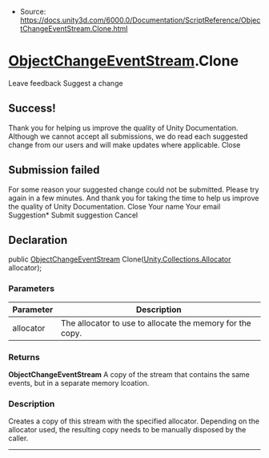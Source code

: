 * Source: https://docs.unity3d.com/6000.0/Documentation/ScriptReference/ObjectChangeEventStream.Clone.html

#  [ObjectChangeEventStream](https://docs.unity3d.com/6000.0/Documentation/ScriptReference/ObjectChangeEventStream.html).Clone
Leave feedback
Suggest a change
## Success!
Thank you for helping us improve the quality of Unity Documentation. Although we cannot accept all submissions, we do read each suggested change from our users and will make updates where applicable.
Close
## Submission failed
For some reason your suggested change could not be submitted. Please <a>try again</a> in a few minutes. And thank you for taking the time to help us improve the quality of Unity Documentation.
Close
Your name Your email Suggestion* Submit suggestion
Cancel
## Declaration
public [ObjectChangeEventStream](https://docs.unity3d.com/6000.0/Documentation/ScriptReference/ObjectChangeEventStream.html) Clone([Unity.Collections.Allocator](https://docs.unity3d.com/6000.0/Documentation/ScriptReference/Unity.Collections.Allocator.html) allocator); 
### Parameters
Parameter | Description  
---|---  
allocator | The allocator to use to allocate the memory for the copy.  
### Returns
**ObjectChangeEventStream** A copy of the stream that contains the same events, but in a separate memory lcoation. 
### Description
Creates a copy of this stream with the specified allocator.
Depending on the allocator used, the resulting copy needs to be manually disposed by the caller.
* * *
